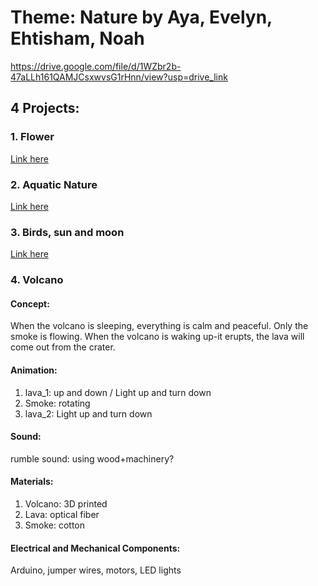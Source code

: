 # Theme: Nature by Aya, Evelyn, Ehtisham, Noah
https://drive.google.com/file/d/1WZbr2b-47aLLh161QAMJCsxwvsG1rHnn/view?usp=drive_link
## 4 Projects:
### 1. Flower
[Link here](https://github.com/ayag03/MachineLab/blob/main/homework_05Feb.md)
### 2. Aquatic Nature
[Link here](https://github.com/npietrafesa/MachineLab/blob/main/assignments/homework_05Feb.md)
### 3. Birds, sun and moon
[Link here](https://github.com/ehtishamoas/MachineLab/blob/main/homework_05Feb.md)
### 4. Volcano

#### Concept:
When the volcano is sleeping, everything is calm and peaceful. Only the smoke is flowing. When the volcano is waking up-it erupts, the lava will come out from the crater. 

#### Animation: 
1) lava_1: up and down / Light up and turn down
2) Smoke: rotating
3) lava_2: Light up and turn down

#### Sound: 
rumble sound: using wood+machinery? 

#### Materials:
1) Volcano: 3D printed
2) Lava: optical fiber
3) Smoke: cotton

#### Electrical and Mechanical Components:
Arduino, jumper wires, motors, LED lights
